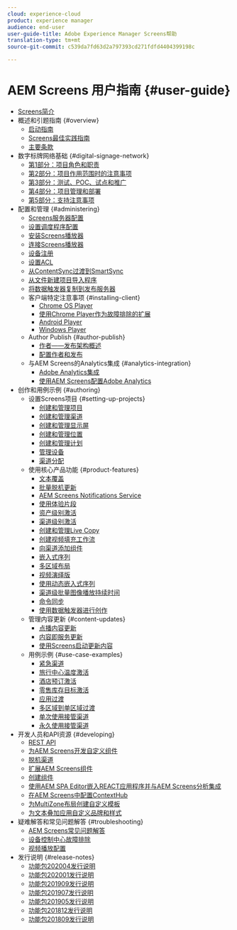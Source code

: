 ```yaml
---
cloud: experience-cloud
product: experience manager
audience: end-user
user-guide-title: Adobe Experience Manager Screens帮助
translation-type: tm+mt
source-git-commit: c539da7fd63d2a797393cd271fdfd4404399198c

---
```



# AEM Screens 用户指南 {#user-guide}

+ [Screens简介](aem-screens-introduction.md)
+ 概述和引题指南 {#overview}
   + [启动指南](kickstart-for-aem-screens.md)
   + [Screens最佳实践指南](https://docs.adobe.com/content/help/zh-Hans/experience-manager-screens/using/about-guide.html)
   + [主要条款](screens-glossary.md)
+ 数字标牌网络基础 {#digital-signage-network}
   + [第1部分：项目角色和职责](project-roles-responsibilities.md)
   + [第2部分：项目作用范围时的注意事项](project-considerations.md)
   + [第3部分：测试、POC、试点和推广](testing-pocs-pilots-rollouts.md)
   + [第4部分：项目管理和部署](project-management-and-deployment.md)
   + [第5部分：支持注意事项](support-considerations.md)
+ 配置和管理 {#administering}
   + [Screens服务器配置](configuring-screens-introduction.md)
   + [设置调度程序配置](dispatcher-configurations-aem-screens.md)
   + [安装Screens播放器](installing-screens-player.md)
   + [连接Screens播放器](working-with-screens-player.md)
   + [设备注册](device-registration.md)
   + [设置ACL](setting-up-acls.md)
   + [从ContentSync过渡到SmartSync](smartsync.md)
   + [从文件新建项目导入程序](project-importer.md)
   + [将数据触发器复制到发布服务器](replicating-data-triggers.md)
   + 客户端特定注意事项 {#installing-client}
      + [Chrome OS Player](implementing-chrome-os-player.md)
      + [使用Chrome Player作为故障排除的扩展](using-chrome-player-as-an-extension.md)
      + [Android Player](implementing-android-player.md)
      + [Windows Player](implementing-windows-player.md)
   + Author Publish {#author-publish}
      + [作者——发布架构概述](author-publish-architecture-overview.md)
      + [配置作者和发布](author-and-publish.md)
   + 与AEM Screens的Analytics集成 {#analytics-integration}
      + [Adobe Analytics集成](adobe-analytics-integration-aem-screens.md)
      + [使用AEM Screens配置Adobe Analytics](configuring-adobe-analytics-aem-screens.md)
+ 创作和用例示例 {#authoring}
   + 设置Screens项目 {#setting-up-projects}
      + [创建和管理项目](creating-a-screens-project.md)
      + [创建和管理渠道](managing-channels.md)
      + [创建和管理显示屏](managing-displays.md)
      + [创建和管理位置](managing-locations.md)
      + [创建和管理计划](managing-schedules.md)
      + [管理设备](managing-devices.md)
      + [渠道分配](channel-assignment.md)
   + 使用核心产品功能 {#product-features}
      + [文本覆盖](text-overlay.md)
      + [批量脱机更新](bulk-offline-update.md)
      + [AEM Screens Notifications Service](screens-notifications-service.md)
      + [使用体验片段](experience-fragments-in-screens.md)
      + [资产级别激活](asset-level-scheduling.md)
      + [渠道级别激活](channel-level-activation.md)
      + [创建和管理Live Copy](managing-livecopy.md)
      + [创建视频填充工作流](creating-a-video-padding-workflow.md)
      + [向渠道添加组件](adding-components-to-a-channel.md)
      + [嵌入式序列](embedded-sequences.md)
      + [多区域布局](multi-zone-layout-aem-screens.md)
      + [视频演绎版](generating-renditions.md)
      + [使用动态嵌入式序列](dynamic-embedded-sequences.md)
      + [渠道级批量图像播放持续时间](channel-level-image-playback.md)
      + [命令同步](using-command-sync.md)
      + [使用数据触发器进行创作](authoring-data-triggers.md)
   + 管理内容更新 {#content-updates}
      + [点播内容更新](on-demand-content.md)
      + [内容即服务更新](content-update-as-a-service.md)
      + [使用Screens启动更新内容](launches.md)
   + 用例示例 {#use-case-examples}
      + [紧急渠道](emergency-channel.md)
      + [旅行中心温度激活](local-temperature-activation.md)
      + [酒店预订激活](hospitality-reservation-activation.md)
      + [零售库存目标激活](retail-inventory-activation.md)
      + [应用过渡](applying-transitions.md)
      + [多区域到单区域过渡](multizone-to-singlezone.md)
      + [单次使用接管渠道](single-use-takeover-channel.md)
      + [永久使用接管渠道](perpetual-takeover-channel.md)
+ 开发人员和API资源 {#developing}
   + [REST API](rest-api.md)
   + [为AEM Screens开发自定义组件](developing-custom-component-tutorial-develop.md)
   + [脱机渠道](offline-channels.md)
   + [扩展AEM Screens组件](extending-component-tutorial-develop.md)
   + [创建组件](creating-components.md)
   + [使用AEM SPA Editor嵌入REACT应用程序并与AEM Screens分析集成](embedding-react-app.md)
   + [在AEM Screens中配置ContextHub](configuring-context-hub.md)
   + [为MultiZone布局创建自定义模板](creating-custom-templates-multizone-layouts.md)
   + [为文本叠加应用自定义品牌和样式](custom-branding-text-overlays.md)
+ 疑难解答和常见问题解答 {#troubleshooting}
   + [AEM Screens常见问题解答](aem-screens-faqs.md)
   + [设备控制中心故障排除](monitoring-screens.md)
   + [视频播放配置](troubleshoot-videos.md)
+ 发行说明 {#release-notes}
   + [功能包202004发行说明](release-notes-fp-202004.md)
   + [功能包202001发行说明](release-notes-fp-202001.md)
   + [功能包201909发行说明](release-notes-fp-201909.md)
   + [功能包201907发行说明](release-notes-fp-201907.md)
   + [功能包201905发行说明](screens-release-notes-fp-201905.md)
   + [功能包201812发行说明](release-notes-fp-201812.md)
   + [功能包201809发行说明](screens-release-notes.md)
